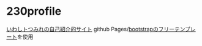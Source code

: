 # 230profile

[いわしトつみれの自己紹介的サイト](https://iwashito230.github.io/230profile/)
github Pages/[bootstrapのフリーテンプレート](https://freehtml5.co/)を使用
